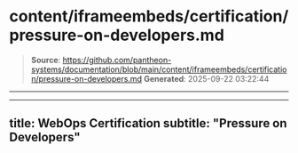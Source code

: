 # content/iframeembeds/certification/pressure-on-developers.md

> **Source**: https://github.com/pantheon-systems/documentation/blob/main/content/iframeembeds/certification/pressure-on-developers.md
> **Generated**: 2025-09-22 03:22:44

---

---
title: WebOps Certification
subtitle: "Pressure on Developers"
---

<Partial file="certification-guide/pressure-on-developers.md" />
